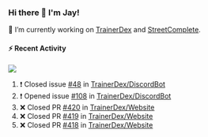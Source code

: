 ### Hi there 👋 I'm Jay!

🔭 I’m currently working on [TrainerDex](https://www.github.com/TrainerDex) and [StreetComplete](https://github.com/streetcomplete/StreetComplete).

#### :zap: Recent Activity

[<img src="https://github-readme-stats.vercel.app/api/wakatime?username=TurnrDev&layout=compact&custom_title=Last 7 Days Language Breakdown" />](https://wakatime.com/@TurnrDev)
<br>
<!--START_SECTION:activity-->
1. ❗️ Closed issue [#48](https://github.com/TrainerDex/DiscordBot/issues/48) in [TrainerDex/DiscordBot](https://github.com/TrainerDex/DiscordBot)
2. ❗️ Opened issue [#108](https://github.com/TrainerDex/DiscordBot/issues/108) in [TrainerDex/DiscordBot](https://github.com/TrainerDex/DiscordBot)
3. ❌ Closed PR [#420](https://github.com/TrainerDex/Website/pull/420) in [TrainerDex/Website](https://github.com/TrainerDex/Website)
4. ❌ Closed PR [#419](https://github.com/TrainerDex/Website/pull/419) in [TrainerDex/Website](https://github.com/TrainerDex/Website)
5. ❌ Closed PR [#418](https://github.com/TrainerDex/Website/pull/418) in [TrainerDex/Website](https://github.com/TrainerDex/Website)
<!--END_SECTION:activity-->
